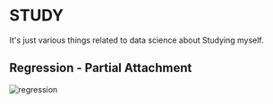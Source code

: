# STUDY

It's just various things related to data science about Studying myself. 


## Regression - Partial Attachment


![regression](https://user-images.githubusercontent.com/61492320/124885290-1582f500-e00e-11eb-9083-1ae32fbc5d34.PNG)
